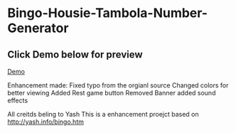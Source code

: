 # Bingo-Housie-Tambola-Number-Generator

## Click Demo below for preview

[Demo](https://iam-rocketman.github.io/Bingo-Housie-Tambola-Number-Generator/)



Enhancement made:
Fixed typo from the orgianl source
Changed colors for better viewing
Added Rest game button
Removed Banner
added sound effects


All creitds beling to Yash
This is a enhancement proejct based on http://yash.info/bingo.htm